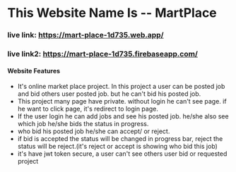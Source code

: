 # This Website Name Is -- MartPlace


### live link: https://mart-place-1d735.web.app/
### live link2: https://mart-place-1d735.firebaseapp.com/



#### Website Features
- It's online market place project. In this project a user can be posted job and bid others user posted job. but he can't bid his posted job.
- This project many page have private. without login he can't see page. if he want to click page, it's redirect to login page.
- If the user login he can add jobs and see his posted job. he/she also see  which job he/she bids the status in progress.
- who bid his posted job he/she  can accept/ or reject. 
- if bid is accepted the status will be changed in progress bar, reject the status will be reject.(it's reject or accept is showing who bid this job)
- it's have jwt token secure, a user can't see others user bid or requested project 
